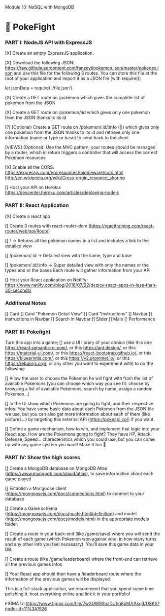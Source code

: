Module 10: NoSQL with MongoDB

# 🔨 PokeFight

### PART I: NodeJS API with ExpressJS

[X] Create an empty ExpressJS application.

[X] Download the following JSON: https://raw.githubusercontent.com/fanzeyi/pokemon.json/master/pokedex.json  and use this file for the following 3 routes. You can store this file at the root of your application and import it as a JSON file (with require()) 

let jsonData = require(‘./file.json’)

[X] Create a GET route on /pokemon which gives the complete list of pokemon from the JSON

[X] Create a GET route on /pokemon/:id which gives only one pokemon from the JSON thanks to its id

[?] (Optional) Create a GET route on /pokemon/:id/:info (<name>|<type>|<base>) which gives only one pokemon from the JSON thanks to its id and retrieve only one information (name or type or base) to send back to the client

[VIEWS] (Optional): Use the MVC pattern; your routes should be managed by a router; which in return triggers a controller that will access the correct Pokemon resources

[X] Enable all the CORS: https://expressjs.com/en/resources/middleware/cors.html 
http://en.wikipedia.org/wiki/Cross-origin_resource_sharing

[] Host your API on Heroku: https://devcenter.heroku.com/articles/deploying-nodejs
 

### PART II: React Application 

[X] Create a react app 

[] Create 3 routes with react-router-dom (https://reacttraining.com/react-router/web/api/Route) 

[] /  -> Returns all the pokemon names in a list and includes a link to the detailed view  

[] /pokemon/:id -> Detailed view with the name, type and base 

[] /pokemon/:id/:info -> Super detailed view with only the names or the types and or the bases
Each route will gather information from your API 

[] Host your React application on Netlify: https://www.netlify.com/blog/2016/07/22/deploy-react-apps-in-less-than-30-seconds/
 

### Additional Notes
[] Card
    [] Card "Pokemon Detail View"
    [] Card "Instructions"
[] Navbar
    [] Instructions in Navbar
    [] Search in Navbar
[] Slider
[] Main
    [] Performance


### PART III: Pokefight 

Turn this app into a game; 
[] use a UI library of your choice (like 
this one https://react.semantic-ui.com/, 
or this https://ant.design/, 
or this https://material-ui.com/, 
or this https://react-bootstrap.github.io/, 
or this https://blueprintjs.com/, 
or this https://v2.grommet.io/, 
or this https://rebassjs.org/, 
or any other you want to experiment with) to do the following:

[] Allow the user to choose the Pokemon he will fight with from the list of available Pokemons (you can choose which way you see fit: choose by browsing a list of available Pokemons, search by name, assign a random Pokemon…)

[] In the UI show which Pokemons are going to fight, and their respective infos. You have some basic data about each Pokemon from the JSON file we use, but you can also get more information about each of them (like pictures…) by targeting this external API (https://pokeapi.co/) if you want.

[] Define a game mechanism, how to win, and implement that logic into your React app. How are the Pokemons going to fight? They have HP, Attack, Defense, Speed… characteristics which you could use, but you can come up with any game system you want! Make it fun 🙂


### PART IV: Show the high scores

[] Create a MongoDB database on MongoDB Atlas (https://www.mongodb.com/cloud/atlas), to save information about each game played

[] Establish a Mongoose client (https://mongoosejs.com/docs/connections.html) to connect to your database

[] Create a Game schema (https://mongoosejs.com/docs/guide.html#definition) and model (https://mongoosejs.com/docs/models.html) in the appropriate models folder.

[] Create a route in your back-end (like /game/save) where you will send the result of each game (which Pokemon won against who, in how many turns and any other info you feel necessary). You’ll save this game data in your DB.

[] Create a route (like /game/leaderboard) where the front-end can retrieve all the previous games infos

[] Your React app should then have a /leaderboard route where the information of the previous games will be displayed.
 

This is a full-stack application, we recommend that you spend some time polishing it, host everything online and link it in your portfolio!


FIGMA UI
https://www.figma.com/file/7wXUW9SnzDUhq8uM7rAkq3/DSKS?node-id=11%3A1926